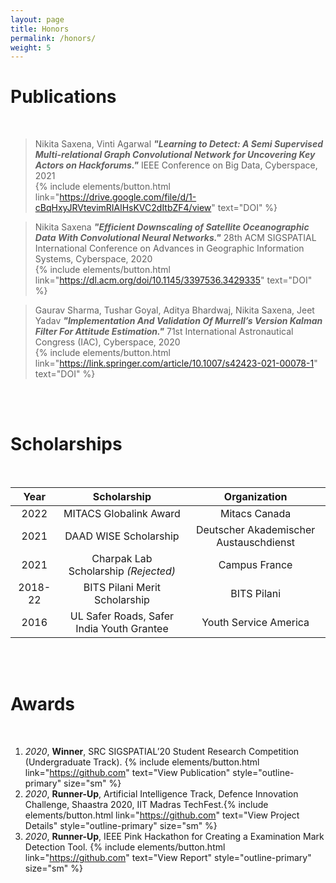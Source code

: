 ```yaml
---
layout: page
title: Honors
permalink: /honors/
weight: 5
---
```


# **Publications**
<br>

>Nikita Saxena, Vinti Agarwal
**_"Learning to Detect: A Semi Supervised Multi-relational Graph Convolutional Network for Uncovering Key Actors on Hackforums."_** 
IEEE Conference on Big Data, Cyberspace, 2021 <br>
{% include elements/button.html link="https://drive.google.com/file/d/1-cBqHxyJRVtevimRIAlHsKVC2dItbZF4/view" text="DOI" %}

>Nikita Saxena
**_"Efficient Downscaling of Satellite Oceanographic Data With Convolutional Neural Networks."_**
28th ACM SIGSPATIAL International Conference on Advances in Geographic Information Systems, Cyberspace, 2020 <br>{% include elements/button.html link="https://dl.acm.org/doi/10.1145/3397536.3429335" text="DOI" %}

>Gaurav Sharma, Tushar Goyal, Aditya Bhardwaj, Nikita Saxena, Jeet Yadav
**_"Implementation And Validation Of Murrell’s Version Kalman Filter For Attitude Estimation."_**
71st International Astronautical Congress (IAC), Cyberspace, 2020  <br> {% include elements/button.html link="https://link.springer.com/article/10.1007/s42423-021-00078-1" text="DOI" %}


<br> <br>

# **Scholarships**
<br>

| Year       | Scholarship                               |  Organization                          |
|:----------:|:-----------------------------------------:|:--------------------------------------:|
| 2022       | MITACS Globalink Award                    | Mitacs Canada                          |
| 2021       | DAAD WISE Scholarship                     | Deutscher Akademischer Austauschdienst |
| 2021       | Charpak Lab Scholarship *(Rejected)*      | Campus France                          |
| 2018-22    | BITS Pilani Merit Scholarship             | BITS Pilani                            |
| 2016       | UL Safer Roads, Safer India Youth Grantee | Youth Service America                  |

<br> <br>

# **Awards**
<br>

1. *2020*, **Winner**, SRC SIGSPATIAL’20 Student Research Competition (Undergraduate Track). {% include elements/button.html link="https://github.com" text="View Publication" style="outline-primary" size="sm" %}
2. *2020*, **Runner-Up**, Artificial Intelligence Track, Defence Innovation Challenge, Shaastra 2020, IIT Madras TechFest.{% include elements/button.html link="https://github.com" text="View Project Details" style="outline-primary" size="sm" %}
3. *2020*, **Runner-Up**, IEEE Pink Hackathon for Creating a Examination Mark Detection Tool. {% include elements/button.html link="https://github.com" text="View Report" style="outline-primary" size="sm" %}
